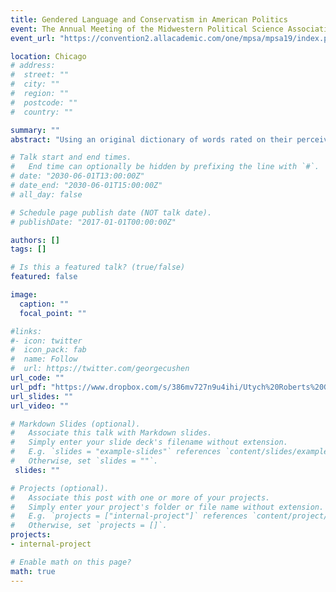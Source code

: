 ```yaml
---
title: Gendered Language and Conservatism in American Politics
event: The Annual Meeting of the Midwestern Political Science Association 2019
event_url: "https://convention2.allacademic.com/one/mpsa/mpsa19/index.php?cmd=Online+Program+View+Paper&selected_paper_id=1473694&PHPSESSID=guvbpdkpfvb1tkhl15hn87s5q7"

location: Chicago
# address:
#  street: ""
#  city: ""
#  region: ""
#  postcode: ""
#  country: ""

summary: ""
abstract: "Using an original dictionary of words rated on their perceived masculinity and femininity, we conduct multiple experimental studies to test the effects of masculine and feminine language on political attitudes."

# Talk start and end times.
#   End time can optionally be hidden by prefixing the line with `#`.
# date: "2030-06-01T13:00:00Z"
# date_end: "2030-06-01T15:00:00Z"
# all_day: false

# Schedule page publish date (NOT talk date).
# publishDate: "2017-01-01T00:00:00Z"

authors: []
tags: []

# Is this a featured talk? (true/false)
featured: false

image:
  caption: ""
  focal_point: ""

#links:
#- icon: twitter
#  icon_pack: fab
#  name: Follow
#  url: https://twitter.com/georgecushen
url_code: ""
url_pdf: "https://www.dropbox.com/s/386mv727n9u4ihi/Utych%20Roberts%20Gendered%20Language%20MPSA%20presentation.pdf?dl=0"
url_slides: ""
url_video: ""

# Markdown Slides (optional).
#   Associate this talk with Markdown slides.
#   Simply enter your slide deck's filename without extension.
#   E.g. `slides = "example-slides"` references `content/slides/example-slides.md`.
#   Otherwise, set `slides = ""`.
 slides: ""

# Projects (optional).
#   Associate this post with one or more of your projects.
#   Simply enter your project's folder or file name without extension.
#   E.g. `projects = ["internal-project"]` references `content/project/deep-learning/index.md`.
#   Otherwise, set `projects = []`.
projects:
- internal-project

# Enable math on this page?
math: true
---
```

